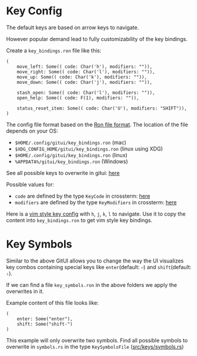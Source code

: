 # Key Config

The default keys are based on arrow keys to navigate.

However popular demand lead to fully customizability of the key bindings.

Create a `key_bindings.ron` file like this:
```
(
    move_left: Some(( code: Char('h'), modifiers: "")),
    move_right: Some(( code: Char('l'), modifiers: "")),
    move_up: Some(( code: Char('k'), modifiers: "")),
    move_down: Some(( code: Char('j'), modifiers: "")),

    stash_open: Some(( code: Char('l'), modifiers: "")),
    open_help: Some(( code: F(1), modifiers: "")),

    status_reset_item: Some(( code: Char('U'), modifiers: "SHIFT")),
)
```

The config file format based on the [Ron file format](https://github.com/ron-rs/ron).
The location of the file depends on your OS:
* `$HOME/.config/gitui/key_bindings.ron` (mac)
* `$XDG_CONFIG_HOME/gitui/key_bindings.ron` (linux using XDG)
* `$HOME/.config/gitui/key_bindings.ron` (linux)
* `%APPDATA%/gitui/key_bindings.ron` (Windows)

See all possible keys to overwrite in gitui: [here](https://github.com/extrawurst/gitui/blob/master/src/keys/key_list.rs#L83)

Possible values for:
* `code` are defined by the type `KeyCode` in crossterm: [here](https://docs.rs/crossterm/latest/crossterm/event/enum.KeyCode.html)
* `modifiers` are defined by the type `KeyModifiers` in crossterm: [here](hhttps://docs.rs/crossterm/latest/crossterm/event/struct.KeyModifiers.html)

Here is a [vim style key config](vim_style_key_config.ron) with `h`, `j`, `k`, `l` to navigate. Use it to copy the content into `key_bindings.ron` to get vim style key bindings.

# Key Symbols

Similar to the above GitUI allows you to change the way the UI visualizes key combos containing special keys like `enter`(default: `⏎`) and `shift`(default: `⇧`).

If we can find a file `key_symbols.ron` in the above folders we apply the overwrites in it.

Example content of this file looks like:

```
(
    enter: Some("enter"),
    shift: Some("shift-")
)
```
This example will only overwrite two symbols. Find all possible symbols to overwrite in `symbols.rs` in the type `KeySymbolsFile` ([src/keys/symbols.rs](https://github.com/extrawurst/gitui/blob/master/src/keys/symbols.rs))